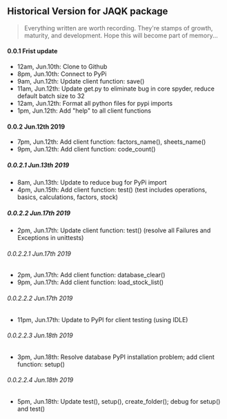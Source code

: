## Historical Version for JAQK package

> Everything written are worth recording. They're stamps of growth, maturity, and development. Hope this will become part of memory...

#### 0.0.1 Frist update
- 12am, Jun.10th: Clone to Github
- 8pm, Jun.10th: Connect to PyPi
- 9am, Jun.12th: Update client function: save()
- 11am, Jun.12th: Update get.py to eliminate bug in core spyder, reduce default batch size to 32
- 12am, Jun.12th: Format all python files for pypi imports
- 1pm, Jun.12th: Add "help" to all client functions
#### 0.0.2 Jun.12th 2019
- 7pm, Jun.12th: Add client function: factors_name(), sheets_name()
- 9pm, Jun.12th: Add client function: code_count()
##### 0.0.2.1 Jun.13th 2019
- 8am, Jun.13th: Update to reduce bug for PyPi import
- 4pm, Jun.15th: Add client function: test() (test includes operations, basics, calculations, factors, stock)
##### 0.0.2.2 Jun.17th 2019
- 2pm, Jun.17th: Update client function: test() (resolve all Failures and Exceptions in unittests)
###### 0.0.2.2.1 Jun.17th 2019
- 2pm, Jun.17th: Add client function: database_clear()
- 9pm, Jun.17th: Add client function: load_stock_list()
###### 0.0.2.2.2 Jun.17th 2019
- 11pm, Jun.17th: Update to PyPI for client testing (using IDLE)
###### 0.0.2.2.3 Jun.18th 2019
- 3pm, Jun.18th: Resolve database PyPI installation problem; add client function: setup()
###### 0.0.2.2.4 Jun.18th 2019
- 5pm, Jun.18th: Update test(), setup(), create_folder(); debug for setup() and test()
